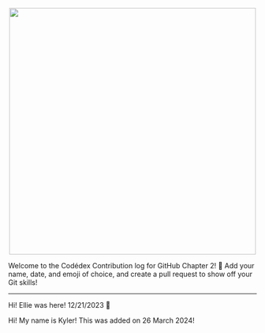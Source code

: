 <p align=center>
<img width=500 src="https://github.com/codedex-io/GitHub-Chapter-2-Contributions/assets/65576812/cc021612-1fc0-4488-9928-6183f78f4e9b)" />
</p>

Welcome to the Codédex Contribution log for GitHub Chapter 2! 🚀 Add your name, date, and emoji of choice, and create a pull request to show off your Git skills! 

---

Hi! Ellie was here! 12/21/2023 🧸

<p>Hi! My name is Kyler! This was added on 26 March 2024!</p>
